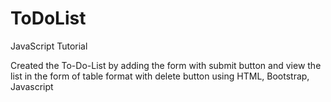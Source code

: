 # ToDoList
JavaScript Tutorial

Created the To-Do-List by adding the form with submit button and view the list in the form of table format  with delete button using HTML, Bootstrap, Javascript
